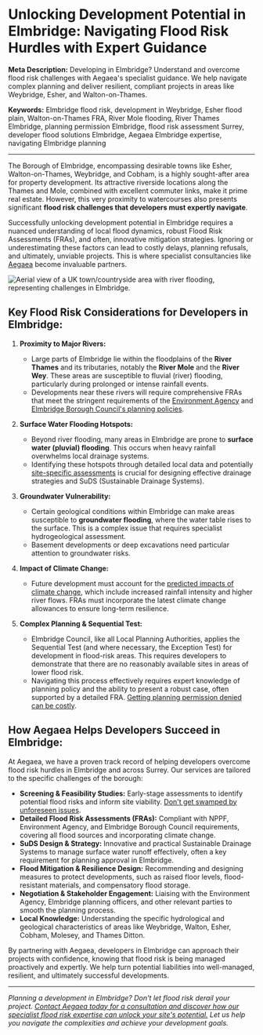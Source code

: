 # Unlocking Development Potential in Elmbridge: Navigating Flood Risk Hurdles with Expert Guidance

**Meta Description:** Developing in Elmbridge? Understand and overcome flood risk challenges with Aegaea's specialist guidance. We help navigate complex planning and deliver resilient, compliant projects in areas like Weybridge, Esher, and Walton-on-Thames.

**Keywords:** Elmbridge flood risk, development in Weybridge, Esher flood plain, Walton-on-Thames FRA, River Mole flooding, River Thames Elmbridge, planning permission Elmbridge, flood risk assessment Surrey, developer flood solutions Elmbridge, Aegaea Elmbridge expertise, navigating Elmbridge planning

---

The Borough of Elmbridge, encompassing desirable towns like Esher, Walton-on-Thames, Weybridge, and Cobham, is a highly sought-after area for property development. Its attractive riverside locations along the Thames and Mole, combined with excellent commuter links, make it prime real estate. However, this very proximity to watercourses also presents significant **flood risk challenges that developers must expertly navigate**.

Successfully unlocking development potential in Elmbridge requires a nuanced understanding of local flood dynamics, robust Flood Risk Assessments (FRAs), and often, innovative mitigation strategies. Ignoring or underestimating these factors can lead to costly delays, planning refusals, and ultimately, unviable projects. This is where specialist consultancies like [Aegaea](https://aegaea.com) become invaluable partners.

<!-- Image Placeholder: Aerial view of a UK town/countryside area with river flooding, representing challenges in Elmbridge. -->
<!--
DOWNLOAD IMAGE: https://service.firecrawl.dev/storage/v1/object/public/media/screenshot-1f55e3bc-e2f2-4a21-9aa5-49e92a4509ad.png
SAVE TO: ccameronhann/camerhann.github.io/public/images/blog/elmbridge-area-flooding-aerial.png
REPLACE ALT TEXT & FILENAME IN MARKDOWN
-->
![Aerial view of a UK town/countryside area with river flooding, representing challenges in Elmbridge.](/images/blog/elmbridge-area-flooding-aerial.png)

## Key Flood Risk Considerations for Developers in Elmbridge:

1.  **Proximity to Major Rivers:**
    *   Large parts of Elmbridge lie within the floodplains of the **River Thames** and its tributaries, notably the **River Mole** and the **River Wey**. These areas are susceptible to fluvial (river) flooding, particularly during prolonged or intense rainfall events.
    *   Developments near these rivers will require comprehensive FRAs that meet the stringent requirements of the [Environment Agency](https://www.gov.uk/government/organisations/environment-agency) and [Elmbridge Borough Council's planning policies](https://www.elmbridge.gov.uk/planning/).

2.  **Surface Water Flooding Hotspots:**
    *   Beyond river flooding, many areas in Elmbridge are prone to **surface water (pluvial) flooding**. This occurs when heavy rainfall overwhelms local drainage systems.
    *   Identifying these hotspots through detailed local data and potentially [site-specific assessments](https://camerhann.github.io/blog/beyond-the-maps-site-visit-crucial-for-fra) is crucial for designing effective drainage strategies and SuDS (Sustainable Drainage Systems).

3.  **Groundwater Vulnerability:**
    *   Certain geological conditions within Elmbridge can make areas susceptible to **groundwater flooding**, where the water table rises to the surface. This is a complex issue that requires specialist hydrogeological assessment.
    *   Basement developments or deep excavations need particular attention to groundwater risks.

4.  **Impact of Climate Change:**
    *   Future development must account for the [predicted impacts of climate change](https://camerhann.github.io/blog/climate-change-property-future-flood-risk), which include increased rainfall intensity and higher river flows. FRAs must incorporate the latest climate change allowances to ensure long-term resilience.

5.  **Complex Planning & Sequential Test:**
    *   Elmbridge Council, like all Local Planning Authorities, applies the Sequential Test (and where necessary, the Exception Test) for development in flood-risk areas. This requires developers to demonstrate that there are no reasonably available sites in areas of lower flood risk.
    *   Navigating this process effectively requires expert knowledge of planning policy and the ability to present a robust case, often supported by a detailed FRA. [Getting planning permission denied can be costly](https://camerhann.github.io/blog/planning-permission-denied-flood-risk-expert-help).

## How Aegaea Helps Developers Succeed in Elmbridge:

At Aegaea, we have a proven track record of helping developers overcome flood risk hurdles in Elmbridge and across Surrey. Our services are tailored to the specific challenges of the borough:

*   **Screening & Feasibility Studies:** Early-stage assessments to identify potential flood risks and inform site viability. [Don't get swamped by unforeseen issues](https://camerhann.github.io/blog/dont-get-swamped-early-flood-risk-assessment-investment).
*   **Detailed Flood Risk Assessments (FRAs):** Compliant with NPPF, Environment Agency, and Elmbridge Borough Council requirements, covering all flood sources and incorporating climate change.
*   **SuDS Design & Strategy:** Innovative and practical Sustainable Drainage Systems to manage surface water runoff effectively, often a key requirement for planning approval in Elmbridge.
*   **Flood Mitigation & Resilience Design:** Recommending and designing measures to protect developments, such as raised floor levels, flood-resistant materials, and compensatory flood storage.
*   **Negotiation & Stakeholder Engagement:** Liaising with the Environment Agency, Elmbridge planning officers, and other relevant parties to smooth the planning process.
*   **Local Knowledge:** Understanding the specific hydrological and geological characteristics of areas like Weybridge, Walton, Esher, Cobham, Molesey, and Thames Ditton.

By partnering with Aegaea, developers in Elmbridge can approach their projects with confidence, knowing that flood risk is being managed proactively and expertly. We help turn potential liabilities into well-managed, resilient, and ultimately successful developments.

---

*Planning a development in Elmbridge? Don't let flood risk derail your project. [Contact Aegaea today for a consultation and discover how our specialist flood risk expertise can unlock your site's potential.](https://aegaea.com/contact-us) Let us help you navigate the complexities and achieve your development goals.*